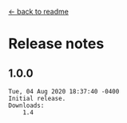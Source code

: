 ﻿﻿[← back to readme](README.md)

# Release notes
## 1.0.0
```
Tue, 04 Aug 2020 18:37:40 -0400
Initial release.
Downloads:
    1.4
```
